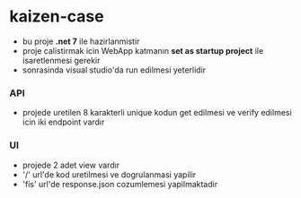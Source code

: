 # kaizen-case

- bu proje **.net 7** ile hazirlanmistir
- proje calistirmak icin WebApp katmanın **set as startup project** ile isaretlenmesi gerekir
- sonrasinda visual studio'da run edilmesi yeterlidir

### API
- projede uretilen 8 karakterli unique kodun get edilmesi ve verify edilmesi icin iki endpoint vardır

### UI
- projede 2 adet view vardır
- '/' url'de kod uretilmesi ve dogrulanmasi yapilir
- 'fis' url'de response.json cozumlemesi yapilmaktadir
